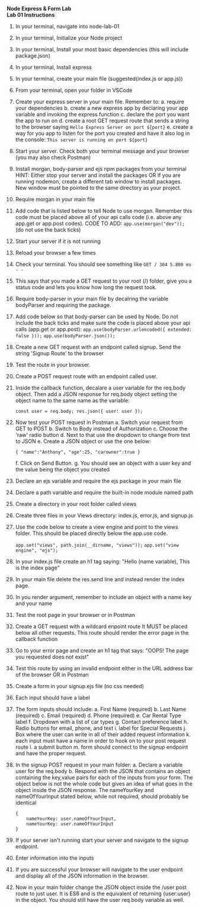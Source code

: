 **Node Express & Form Lab**<br />
**Lab 01 Instructions**

1.  In your terminal, navigate into node-lab-01
2.  In your terminal, Initialize your Node project
3.  In your terminal, Install your most basic dependencies (this will include
    package.json)
4.  In your terminal, Install express
5.  In your terminal, create your main file (suggested(index.js or app.js))
6.  From your terminal, open your folder in VSCode
7.  Create your express server in your main file. Remember to:
    a. require your dependencies
    b. create a new express app by declaring your app variable and invoking the
    express function
    c. declare the port you want the app to run on
    d. create a root GET request route that sends a string to the browser saying `Hello Express Server on port ${port}`
    e. create a way for you app to listen for the port you created and have it also log in the console: `This server is running on port ${port}`

8.  Start your server. Check both your terminal
    message and your browser (you may also check Postman)
9.  Install morgan, body-parser and ejs npm packages from your terminal
    HINT:
    Either stop your server and install the packages
    OR
    If you are running nodemon, create a different tab window to install packages.
    New window must be pointed to the same directory as your project.
10. Require morgan in your main file
11. Add code that is listed below to tell Node to use morgan. Remember this code must
    be placed above all of your api calls code (i.e. above any app.get or app.post
    codes).
    CODE TO ADD: `app.use(morgan("dev"));` (do not use the back ticks)
12. Start your server if it is not running
13. Reload your browser a few times
14. Check your terminal. You should see something like
    `GET / 304 5.800 ms - -`
15. This says that you made a GET request to your root (/) folder, give you a status
    code and lets you know how long the request took.
16. Require body-parser in your main file by decalring the variable bodyParser and
    requiring the package.
17. Add code below so that body-parser can be used by Node.
    Do not include the back ticks and make sure the code is placed above your api calls (app.get or app.post):
    `app.use(bodyParser.urlencoded({ extended: false }));`
    `app.use(bodyParser.json());`
18. Create a new GET request with an endpoint called signup. Send the string 'Signup
    Route' to the browser
19. Test the route in your browser.
20. Create a POST request route with an endpoint called user.
21. Inside the callback function, decalare a user variable for the req.body object.
    Then add a JSON response for req.body object setting the object name to the same name as the variable:

    `const user = req.body; res.json({ user: user });`

22. Now test your POST request in Postman
    a. Switch your request from GET to POST
    b. Switch to Body instead of Authorization
    c. Choose the 'raw' radio button
    d. Next to that use the dropdown to change from text to JSON
    e. Create a JSON object or use the one below:

    `{ "name":"Anthony", "age":25, "carowner":true }`

    f. Click on Send Button.
    g. You should see an object with a user key and the value being the object you
    created

23. Declare an ejs variable and require the ejs package in your main file
24. Declare a path variable and require the built-in node module named path
25. Create a directory in your root folder called views
26. Create three files in your Views directory: index.js, error.js, and signup.js
27. Use the code below to create a view engine and point to the views folder.
    This should be placed directly below the app.use code.

    `app.set("views", path.join(__dirname, "views"));`
    `app.set("view engine", "ejs");`

28. In your index.js file create an h1 tag saying:
    "Hello (name variable), This is the index page"
29. In your main file delete the res.send line and instead render the index page.
30. In you render argument, remember to include an object with a name key and your name
31. Test the root page in your browser or in Postman
32. Create a GET request with a wildcard enpoint route
    It MUST be placed below all other requests.
    This route should render the error page in the callback function
33. Go to your error page and create an h1 tag that says:
    "OOPS! The page you requested does not exist"
34. Test this route by using an invalid endpoint either
    in the URL address bar of the browser OR in Postman
35. Create a form in your signup.ejs file (no css needed)
36. Each input should have a label

37. The form inputs should include:
    a. First Name (required)
    b. Last Name (required)
    c. Email (required)
    d. Phone (required)
    e. Car Rental Type label
    f. Dropdown with a list of car types
    g. Contact preference label
    h. Radio buttons for email, phone, and text
    i. label for Special Requests
    j. Box where the user can write in all of their added request information
    k. each input must have a name in order to hook on to your post request route
    l. a submit button
    m. form should connect to the signup endpoint and have the proper request.
38. In the signup POST request in your main folder:
    a. Declare a variable user for the req.body
    b. Respond with the JSON that contains an object containing the key,value pairs for each of the inputs from your form. The object below is not the whole code but gives an idea of what goes in the object inside the JSON response. The nameYourKey and nameOfYourInput stated below, while not required, should probably be identical

        {
            nameYourKey: user.nameOfYourInput,
            nameYourKey: user.nameOfYourInput
        }

39. If your server isn't running start your server and navigate to the signup endpoint.
40. Enter information into the inputs
41. If you are successful your browser will navigate to the user endpoint and display all of the JSON information in the browser.
42. Now in your main folder change the JSON object inside the /user post route to just user.
    It is ES6 and is the equivalent of returning {user:user} in the object. You should still have
    the user req.body variable as well.
